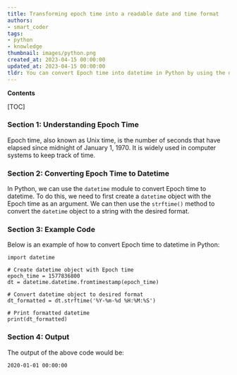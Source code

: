 ```yaml
---
title: Transforming epoch time into a readable date and time format
authors:
- smart_coder
tags:
- python
- knowledge
thumbnail: images/python.png
created_at: 2023-04-15 00:00:00
updated_at: 2023-04-15 00:00:00
tldr: You can convert Epoch time into datetime in Python by using the datetime module`s fromtimestamp() method.
---
```


**Contents**

[TOC]

### Section 1: Understanding Epoch Time
Epoch time, also known as Unix time, is the number of seconds that have elapsed since midnight of January 1, 1970. It is widely used in computer systems to keep track of time.

### Section 2: Converting Epoch Time to Datetime
In Python, we can use the ```datetime``` module to convert Epoch time to datetime. To do this, we need to first create a ```datetime``` object with the Epoch time as an argument. We can then use the ```strftime()``` method to convert the ```datetime``` object to a string with the desired format.

### Section 3: Example Code
Below is an example of how to convert Epoch time to datetime in Python:

```
import datetime

# Create datetime object with Epoch time
epoch_time = 1577836800
dt = datetime.datetime.fromtimestamp(epoch_time)

# Convert datetime object to desired format
dt_formatted = dt.strftime('%Y-%m-%d %H:%M:%S')

# Print formatted datetime
print(dt_formatted)
```

### Section 4: Output
The output of the above code would be:

```
2020-01-01 00:00:00
```
